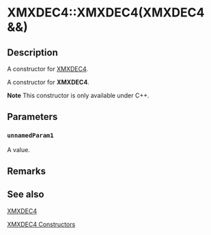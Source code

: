 # XMXDEC4::XMXDEC4(XMXDEC4 &&)

## Description

A constructor for [XMXDEC4](https://learn.microsoft.com/windows/desktop/api/directxpackedvector/ns-directxpackedvector-xmxdec4).

A constructor for **XMXDEC4**.

**Note** This constructor is only available under C++.

## Parameters

### `unnamedParam1`

A value.

## Remarks

## See also

[XMXDEC4](https://learn.microsoft.com/windows/desktop/api/directxpackedvector/ns-directxpackedvector-xmxdec4)

[XMXDEC4 Constructors](https://learn.microsoft.com/windows/desktop/dxmath/xmxdec4-ctor)